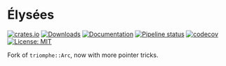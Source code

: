 # Élysées
[![crates.io](https://img.shields.io/crates/v/elysees)](https://crates.io/crates/elysees)
[![Downloads](https://img.shields.io/crates/d/elysees)](https://crates.io/crates/elysees)
[![Documentation](https://docs.rs/elysees/badge.svg)](https://docs.rs/elysees/)
[![Pipeline status](https://gitlab.com/rain-lang/elysees/badges/master/pipeline.svg)](https://gitlab.com/rain-lang/elysees)
[![codecov](https://codecov.io/gl/rain-lang/elysees/branch/master/graph/badge.svg)](https://codecov.io/gl/rain-lang/elysees)
[![License: MIT](https://img.shields.io/badge/License-MIT-blue.svg)](https://opensource.org/licenses/MIT)

Fork of `triomphe::Arc`, now with more pointer tricks.